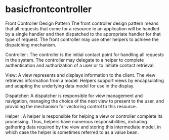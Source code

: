 # basicfrontcontroller
Front Controller Design Pattern The front controller design pattern means that all requests that come for a resource in an application will be handled by a single handler and then dispatched to the appropriate handler for that type of request. The front controller may use other helpers to achieve the dispatching mechanism.

Controller : The controller is the initial contact point for handling all requests in the system. The controller may delegate to a helper to complete authentication and authorization of a user or to initiate contact retrieval.

View: A view represents and displays information to the client. The view retrieves information from a model. Helpers support views by encapsulating and adapting the underlying data model for use in the display.

Dispatcher: A dispatcher is responsible for view management and navigation, managing the choice of the next view to present to the user, and providing the mechanism for vectoring control to this resource.

Helper : A helper is responsible for helping a view or controller complete its processing. Thus, helpers have numerous responsibilities, including gathering data required by the view and storing this intermediate model, in which case the helper is sometimes referred to as a value bean.
